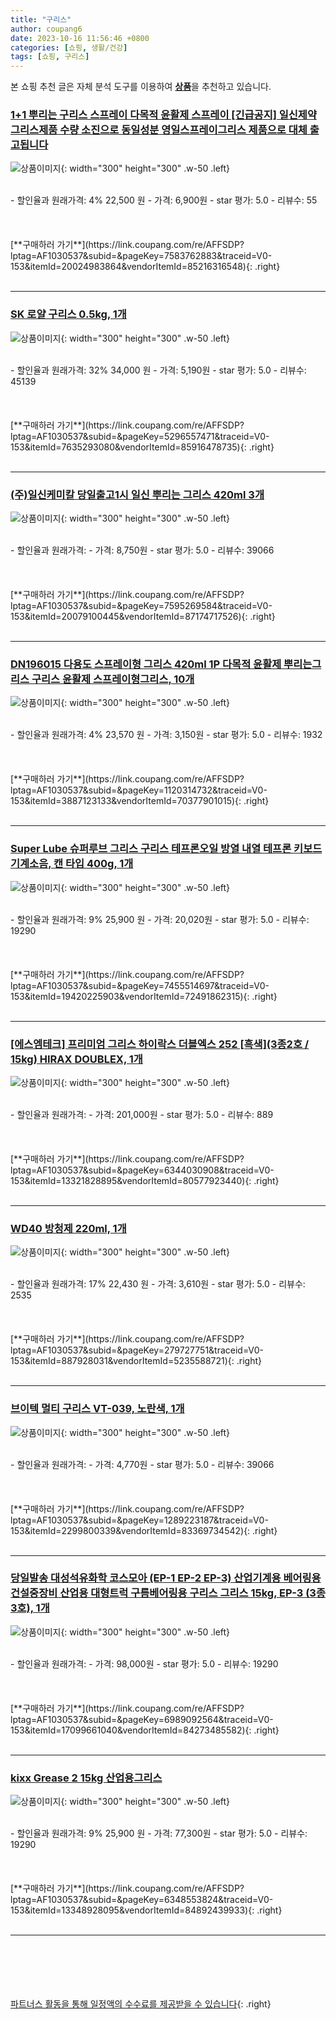 ```yaml
---
title: "구리스"
author: coupang6
date: 2023-10-16 11:56:46 +0800
categories: [쇼핑, 생활/건강]
tags: [쇼핑, 구리스]
---
```


본 쇼핑 추천 글은 자체 분석 도구를 이용하여 [**상품**](https://link.coupang.com/a/bao1ui)을 추천하고 있습니다.

### [1+1 뿌리는 구리스 스프레이 다목적 윤활제 스프레이 [긴급공지] 일신제약그리스제품 수량 소진으로 동일성분 영일스프레이그리스 제품으로 대체 출고됩니다](https://link.coupang.com/re/AFFSDP?lptag=AF1030537&subid=&pageKey=7583762883&traceid=V0-153&itemId=20024983864&vendorItemId=85216316548)

![상품이미지](https://thumbnail7.coupangcdn.com/thumbnails/remote/230x230ex/image/vendor_inventory/350b/2940a72406a66c56305edfb1ab120efceb52d92d2598ba399ed1d79bea98.jpg){: width="300" height="300" .w-50 .left}


<br>
- 할인율과 원래가격: 4%  22,500   원
- 가격: 6,900원
- star 평가: 5.0
- 리뷰수: 55
<br>
<br>
<br>
<br>
[**구매하러 가기**](https://link.coupang.com/re/AFFSDP?lptag=AF1030537&subid=&pageKey=7583762883&traceid=V0-153&itemId=20024983864&vendorItemId=85216316548){: .right}
<br>
<br>

---

### [SK 로얄 구리스 0.5kg, 1개](https://link.coupang.com/re/AFFSDP?lptag=AF1030537&subid=&pageKey=5296557471&traceid=V0-153&itemId=7635293080&vendorItemId=85916478735)

![상품이미지](https://thumbnail6.coupangcdn.com/thumbnails/remote/230x230ex/image/vendor_inventory/b777/eb061e91dff20764aca272562ffc4e27731445358d7e5f3fdf674d33e69e.jpg){: width="300" height="300" .w-50 .left}


<br>
- 할인율과 원래가격: 32%  34,000   원
- 가격: 5,190원
- star 평가: 5.0
- 리뷰수: 45139
<br>
<br>
<br>
<br>
[**구매하러 가기**](https://link.coupang.com/re/AFFSDP?lptag=AF1030537&subid=&pageKey=5296557471&traceid=V0-153&itemId=7635293080&vendorItemId=85916478735){: .right}
<br>
<br>

---

### [(주)일신케미칼 당일출고1시 일신 뿌리는 그리스 420ml 3개](https://link.coupang.com/re/AFFSDP?lptag=AF1030537&subid=&pageKey=7595269584&traceid=V0-153&itemId=20079100445&vendorItemId=87174717526)

![상품이미지](https://thumbnail8.coupangcdn.com/thumbnails/remote/230x230ex/image/vendor_inventory/924e/9e093d2d1bf22b262483114a4c61f9f78dc975d96b7b1fe30dc400aa224b.jpg){: width="300" height="300" .w-50 .left}


<br>
- 할인율과 원래가격: 
- 가격: 8,750원
- star 평가: 5.0
- 리뷰수: 39066
<br>
<br>
<br>
<br>
[**구매하러 가기**](https://link.coupang.com/re/AFFSDP?lptag=AF1030537&subid=&pageKey=7595269584&traceid=V0-153&itemId=20079100445&vendorItemId=87174717526){: .right}
<br>
<br>

---

### [DN196015 다용도 스프레이형 그리스 420ml 1P 다목적 윤활제 뿌리는그리스 구리스 윤활제 스프레이형그리스, 10개](https://link.coupang.com/re/AFFSDP?lptag=AF1030537&subid=&pageKey=1120314732&traceid=V0-153&itemId=3887123133&vendorItemId=70377901015)

![상품이미지](https://thumbnail6.coupangcdn.com/thumbnails/remote/230x230ex/image/vendor_inventory/e1ad/bb846be85b25da45036366197deabf4403d1b7da3cab36e6fdea509564dc.jpg){: width="300" height="300" .w-50 .left}


<br>
- 할인율과 원래가격: 4%  23,570   원
- 가격: 3,150원
- star 평가: 5.0
- 리뷰수: 1932
<br>
<br>
<br>
<br>
[**구매하러 가기**](https://link.coupang.com/re/AFFSDP?lptag=AF1030537&subid=&pageKey=1120314732&traceid=V0-153&itemId=3887123133&vendorItemId=70377901015){: .right}
<br>
<br>

---

### [Super Lube 슈퍼루브 그리스 구리스 테프론오일 방열 내열 테프론 키보드 기계소음, 캔 타입 400g, 1개](https://link.coupang.com/re/AFFSDP?lptag=AF1030537&subid=&pageKey=7455514697&traceid=V0-153&itemId=19420225903&vendorItemId=72491862315)

![상품이미지](https://thumbnail8.coupangcdn.com/thumbnails/remote/230x230ex/image/vendor_inventory/29dc/6ff6b9d4970ddaec18e0a32388388a5dc2215d1e614160f9373616ca50af.png){: width="300" height="300" .w-50 .left}


<br>
- 할인율과 원래가격: 9%  25,900   원
- 가격: 20,020원
- star 평가: 5.0
- 리뷰수: 19290
<br>
<br>
<br>
<br>
[**구매하러 가기**](https://link.coupang.com/re/AFFSDP?lptag=AF1030537&subid=&pageKey=7455514697&traceid=V0-153&itemId=19420225903&vendorItemId=72491862315){: .right}
<br>
<br>

---

### [[에스엠테크] 프리미엄 그리스 하이락스 더블엑스 252 [흑색](3종2호 / 15kg) HIRAX DOUBLEX, 1개](https://link.coupang.com/re/AFFSDP?lptag=AF1030537&subid=&pageKey=6344030908&traceid=V0-153&itemId=13321828895&vendorItemId=80577923440)

![상품이미지](https://thumbnail9.coupangcdn.com/thumbnails/remote/230x230ex/image/vendor_inventory/6289/7845c94b08f57ffd7544e726692955aa495d75f39efc4eb2e6331a3fe7e3.jpg){: width="300" height="300" .w-50 .left}


<br>
- 할인율과 원래가격: 
- 가격: 201,000원
- star 평가: 5.0
- 리뷰수: 889
<br>
<br>
<br>
<br>
[**구매하러 가기**](https://link.coupang.com/re/AFFSDP?lptag=AF1030537&subid=&pageKey=6344030908&traceid=V0-153&itemId=13321828895&vendorItemId=80577923440){: .right}
<br>
<br>

---

### [WD40 방청제 220ml, 1개](https://link.coupang.com/re/AFFSDP?lptag=AF1030537&subid=&pageKey=279727751&traceid=V0-153&itemId=887928031&vendorItemId=5235588721)

![상품이미지](https://thumbnail8.coupangcdn.com/thumbnails/remote/230x230ex/image/retail/images/2019/08/09/13/4/09da87a9-0cfe-4dbd-a2cf-5fd4d67ed9dc.jpg){: width="300" height="300" .w-50 .left}


<br>
- 할인율과 원래가격: 17%  22,430   원
- 가격: 3,610원
- star 평가: 5.0
- 리뷰수: 2535
<br>
<br>
<br>
<br>
[**구매하러 가기**](https://link.coupang.com/re/AFFSDP?lptag=AF1030537&subid=&pageKey=279727751&traceid=V0-153&itemId=887928031&vendorItemId=5235588721){: .right}
<br>
<br>

---

### [브이텍 멀티 구리스 VT-039, 노란색, 1개](https://link.coupang.com/re/AFFSDP?lptag=AF1030537&subid=&pageKey=1289223187&traceid=V0-153&itemId=2299800339&vendorItemId=83369734542)

![상품이미지](https://thumbnail10.coupangcdn.com/thumbnails/remote/230x230ex/image/vendor_inventory/e789/cbe15b9ae727ac1adb53deef5c87791535157443a3ec8aec5c2091662c12.jpg){: width="300" height="300" .w-50 .left}


<br>
- 할인율과 원래가격: 
- 가격: 4,770원
- star 평가: 5.0
- 리뷰수: 39066
<br>
<br>
<br>
<br>
[**구매하러 가기**](https://link.coupang.com/re/AFFSDP?lptag=AF1030537&subid=&pageKey=1289223187&traceid=V0-153&itemId=2299800339&vendorItemId=83369734542){: .right}
<br>
<br>

---

### [당일발송 대성석유화학 코스모아 (EP-1 EP-2 EP-3) 산업기계용 베어링용 건설중장비 산업용 대형트럭 구름베어링용 구리스 그리스 15kg, EP-3 (3종 3호), 1개](https://link.coupang.com/re/AFFSDP?lptag=AF1030537&subid=&pageKey=6989092564&traceid=V0-153&itemId=17099661040&vendorItemId=84273485582)

![상품이미지](https://thumbnail6.coupangcdn.com/thumbnails/remote/230x230ex/image/vendor_inventory/15e4/2614d3e69cfceaad7d078d79a8890fd63cae64a0a0c66f55e51df7654d0b.png){: width="300" height="300" .w-50 .left}


<br>
- 할인율과 원래가격: 
- 가격: 98,000원
- star 평가: 5.0
- 리뷰수: 19290
<br>
<br>
<br>
<br>
[**구매하러 가기**](https://link.coupang.com/re/AFFSDP?lptag=AF1030537&subid=&pageKey=6989092564&traceid=V0-153&itemId=17099661040&vendorItemId=84273485582){: .right}
<br>
<br>

---

### [kixx Grease 2 15kg 산업용그리스](https://link.coupang.com/re/AFFSDP?lptag=AF1030537&subid=&pageKey=6348553824&traceid=V0-153&itemId=13348928095&vendorItemId=84892439933)

![상품이미지](https://thumbnail7.coupangcdn.com/thumbnails/remote/230x230ex/image/vendor_inventory/5008/8ab658fb275689e8fef3b41be669a827da69384a4f818135d5c3083beb6a.JPG){: width="300" height="300" .w-50 .left}


<br>
- 할인율과 원래가격: 9%  25,900   원
- 가격: 77,300원
- star 평가: 5.0
- 리뷰수: 19290
<br>
<br>
<br>
<br>
[**구매하러 가기**](https://link.coupang.com/re/AFFSDP?lptag=AF1030537&subid=&pageKey=6348553824&traceid=V0-153&itemId=13348928095&vendorItemId=84892439933){: .right}
<br>
<br>

---
<br><br><br><br><br> [파트너스 활동을 통해 일정액의 수수료를 제공받을 수 있습니다](https://link.coupang.com/a/bao1ui){: .right}